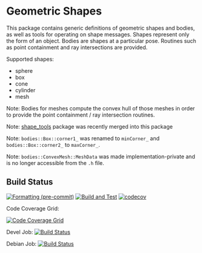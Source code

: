 # Geometric Shapes

This package contains generic definitions of geometric shapes and bodies, as well as tools for operating on shape messages.
Shapes represent only the form of an object.
Bodies are shapes at a particular pose. Routines such as point containment and ray intersections are provided.

Supported shapes:
- sphere
- box
- cone
- cylinder
- mesh

Note: Bodies for meshes compute the convex hull of those meshes in order to provide the point containment / ray intersection routines.

Note: [shape_tools](https://github.com/ros-planning/shape_tools) package was recently merged into this package

Note: `bodies::Box::corner1_` was renamed to `minCorner_` and `bodies::Box::corner2_` to `maxCorner_`.

Note: `bodies::ConvexMesh::MeshData` was made implementation-private and is no longer accessible from the `.h` file.

## Build Status

[![Formatting (pre-commit)](https://github.com/ros-planning/geometric_shapes/actions/workflows/format.yaml/badge.svg?branch=ros2)](https://github.com/ros-planning/geometric_shapes/actions/workflows/format.yaml?query=branch%3Aros2)
[![Build and Test](https://github.com/ros-planning/geometric_shapes/actions/workflows/build_and_test.yaml/badge.svg?branch=ros2)](https://github.com/ros-planning/geometric_shapes/actions/workflows/build_and_test.yaml?query=branch%3Aros2)
[![codecov](https://codecov.io/gh/ros-planning/geometric_shapes/branch/ros2/graph/badge.svg?token=W7uHKcY0ly)](https://codecov.io/gh/ros-planning/geometric_shapes)

Code Coverage Grid:

[![Code Coverage Grid](https://codecov.io/gh/ros-planning/geometric_shapes/branch/ros2/graphs/tree.svg)](https://codecov.io/gh/ros-planning/geometric_shapes/branch/ros2/graphs/tree.svg)

Devel Job: [![Build Status](http://build.ros2.org/buildStatus/icon?job=Fsrc_uF__geometric_shapes__ubuntu_focal__source)](http://build.ros2.org/view/Fsrc_uF/job/Fsrc_uF__geometric_shapes__ubuntu_focal__source)

Debian Job: [![Build Status](http://build.ros2.org/buildStatus/icon?job=Fbin_uF64__geometric_shapes__ubuntu_focal_amd64__binary)](http://build.ros2.org/view/Fbin_uF64/job/Fbin_uF64__geometric_shapes__ubuntu_focal_amd64__binary)
